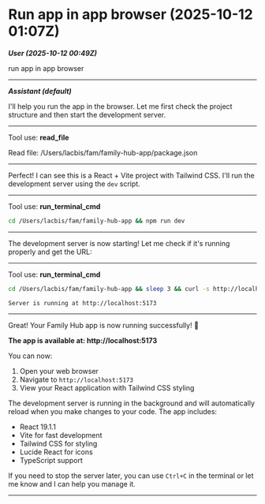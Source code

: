 <!-- Generated by SpecStory -->

<!-- cursor Session 7c19bc61-a4d3-4189-b8b5-a45e178cea96 (2025-10-12 01:07Z) -->

# Run app in app browser (2025-10-12 01:07Z)

_**User (2025-10-12 00:49Z)**_

run app in app browser

---

_**Assistant (default)**_

I'll help you run the app in the browser. Let me first check the project structure and then start the development server.


---

Tool use: **read_file**

Read file: /Users/lacbis/fam/family-hub-app/package.json

---

Perfect! I can see this is a React + Vite project with Tailwind CSS. I'll run the development server using the `dev` script.


---

Tool use: **run_terminal_cmd**

```bash
cd /Users/lacbis/fam/family-hub-app && npm run dev
```

---

The development server is now starting! Let me check if it's running properly and get the URL:


---

Tool use: **run_terminal_cmd**

```bash
cd /Users/lacbis/fam/family-hub-app && sleep 3 && curl -s http://localhost:5173 > /dev/null && echo "Server is running at http://localhost:5173" || echo "Server might still be starting..."
```

```
Server is running at http://localhost:5173
```

---

Great! Your Family Hub app is now running successfully! 🎉

**The app is available at: http://localhost:5173**

You can now:
1. Open your web browser
2. Navigate to `http://localhost:5173`
3. View your React application with Tailwind CSS styling

The development server is running in the background and will automatically reload when you make changes to your code. The app includes:
- React 19.1.1
- Vite for fast development
- Tailwind CSS for styling
- Lucide React for icons
- TypeScript support

If you need to stop the server later, you can use `Ctrl+C` in the terminal or let me know and I can help you manage it.

---

